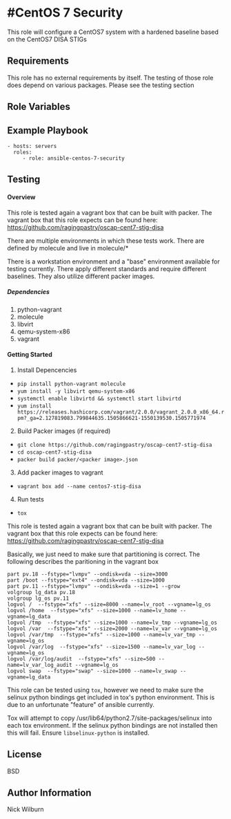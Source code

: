 #CentOS 7 Security
=========

This role will configure a CentOS7 system with a hardened baseline based on the CentOS7 DISA STIGs

Requirements
------------

This role has no external requirements by itself. The testing of those role does depend on various packages. Please see the testing section

Role Variables
--------------

Example Playbook
----------------

    - hosts: servers
      roles:
         - role: ansible-centos-7-security
           

Testing
-------

#### Overview
This role is tested again a vagrant box that can be built with packer. The vagrant box that this role expects can be found here: https://github.com/ragingpastry/oscap-cent7-stig-disa

There are multiple environments in which these tests work. There are defined by molecule and live in molecule/*

There is a workstation environment and a "base" environment available for testing currently. There apply different standards and require different baselines. They also utilize different packer images.


##### Dependencies
1. python-vagrant
2. molecule
3. libvirt
4. qemu-system-x86  
5. vagrant

#### Getting Started
1. Install Depencencies
  - `pip install python-vagrant molecule`
  - `yum install -y libvirt qemu-system-x86`
  - `systemctl enable libvirtd && systemctl start libvirtd`
  - `yum install https://releases.hashicorp.com/vagrant/2.0.0/vagrant_2.0.0_x86_64.rpm?_ga=2.127819083.799844635.1505866621-1550139530.1505771974`
2. Build Packer images (if required)
  - `git clone https://github.com/ragingpastry/oscap-cent7-stig-disa`
  - `cd oscap-cent7-stig-disa`
  - `packer build packer/<packer image>.json`
3. Add packer images to vagrant
  - `vagrant box add --name centos7-stig-disa`
4. Run tests
  - `tox`


This role is tested again a vagrant box that can be built with packer. The vagrant box that this role expects can be found here: https://github.com/ragingpastry/oscap-cent7-stig-disa

Basically, we just need to make sure that partitioning is correct. The following describes the paritioning in the vagrant box

```
part pv.18 --fstype="lvmpv" --ondisk=vda --size=3000
part /boot --fstype="ext4" --ondisk=vda --size=1000
part pv.11 --fstype="lvmpv" --ondisk=vda --size=1 --grow
volgroup lg_data pv.18
volgroup lg_os pv.11
logvol /  --fstype="xfs" --size=8000 --name=lv_root --vgname=lg_os
logvol /home  --fstype="xfs" --size=1000 --name=lv_home --vgname=lg_data
logvol /tmp  --fstype="xfs" --size=1000 --name=lv_tmp --vgname=lg_os
logvol /var  --fstype="xfs" --size=2000 --name=lv_var --vgname=lg_os
logvol /var/tmp  --fstype="xfs" --size=1000 --name=lv_var_tmp --vgname=lg_os
logvol /var/log  --fstype="xfs" --size=1500 --name=lv_var_log --vgname=lg_os
logvol /var/log/audit  --fstype="xfs" --size=500 --name=lv_var_log_audit --vgname=lg_os
logvol swap  --fstype="swap" --size=1000 --name=lv_swap --vgname=lg_data
```

This role can be tested using `tox`, however we need to make sure the selinux python bindings get included in tox's python environment. This is due to an unfortunate "feature" of ansible currently. 


Tox will attempt to copy /usr/lib64/python2.7/site-packages/selinux into each tox environment. If the selinux python bindings are not installed then this will fail. Ensure `libselinux-python` is installed.

License
-------

BSD

Author Information
------------------

Nick Wilburn